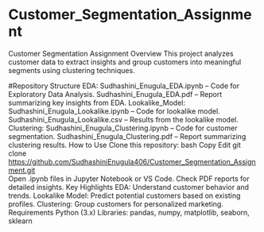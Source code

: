 # Customer_Segmentation_Assignment
Customer Segmentation Assignment
Overview
This project analyzes customer data to extract insights and group customers into meaningful segments using clustering techniques.

#Repository Structure
EDA:
Sudhashini_Enugula_EDA.ipynb – Code for Exploratory Data Analysis.
Sudhashini_Enugula_EDA.pdf – Report summarizing key insights from EDA.
Lookalike_Model:
Sudhashini_Enugula_Lookalike.ipynb – Code for lookalike model.
Sudhashini_Enugula_Lookalike.csv – Results from the lookalike model.
Clustering:
Sudhashini_Enugula_Clustering.ipynb – Code for customer segmentation.
Sudhashini_Enugula_Clustering.pdf – Report summarizing clustering results.
How to Use
Clone this repository:
bash
Copy
Edit
git clone https://github.com/SudhashiniEnugula406/Customer_Segmentation_Assignment.git  
Open .ipynb files in Jupyter Notebook or VS Code.
Check PDF reports for detailed insights.
Key Highlights
EDA: Understand customer behavior and trends.
Lookalike Model: Predict potential customers based on existing profiles.
Clustering: Group customers for personalized marketing.
Requirements
Python (3.x)
Libraries: pandas, numpy, matplotlib, seaborn, sklearn

